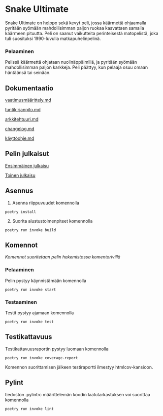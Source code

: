 

# Snake Ultimate

Snake Ultimate on helppo sekä kevyt peli, jossa käärmettä ohjaamalla pyritään syömään mahdollisimman paljon ruokaa kasvattaen samalla käärmeen pituutta. Peli on saanut vaikutteita perinteisestä matopelistä, joka tuli suosituksi 1990-luvulla matkapuhelinpelinä.

### Pelaaminen
Pelissä käärmettä ohjataan nuolinäppäimillä, ja pyritään syömään mahdollisimman paljon karkkeja. Peli päättyy, kun pelaaja osuu omaan häntäänsä tai seinään.

## Dokumentaatio

[vaatimusmäärittely.md](dokumentaatio/vaatimusmäärittely.md)

[tuntikirjanpito.md](dokumentaatio/tuntikirjanpito.md)

[arkkitehtuuri.md](dokumentaatio/arkkitehtuuri.md)

[changelog.md](dokumentaatio/changelog.md)

[käyttöohje.md](dokumentaatio/käyttöohje.md)

## Pelin julkaisut
[Ensimmäinen julkaisu](https://github.com/SuperTLP/ot-harjoitustyo/releases/tag/viikko5)

[Toinen julkaisu](https://github.com/SuperTLP/ot-harjoitustyo/releases/tag/viikko6)

## Asennus

1. Asenna riippuvuudet komennolla
~~~
poetry install
~~~
2. Suorita alustustoimenpiteet komennolla
~~~
poetry run invoke build
~~~

## Komennot

*Komennot suoritetaan pelin hakemistossa komentorivillä*

### Pelaaminen
Pelin pystyy käynnistämään komennolla
~~~
poetry run invoke start
~~~

### Testaaminen
Testit pystyy ajamaan komennolla
~~~
poetry run invoke test
~~~

## Testikattavuus
Testikattavuusraportin pystyy luomaan komennolla
~~~
poetry run invoke coverage-report
~~~
Komennon suorittamisen jälkeen testiraportti ilmestyy htmlcov-kansioon.

## Pylint

tiedoston .pylintrc määrittelemän koodin laatutarkastuksen voi suorittaa komennolla
~~~
poetry run invoke lint
~~~



